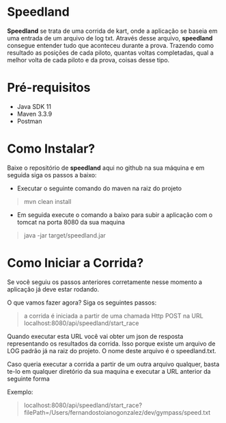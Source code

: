 # Speedland

**Speedland** se trata de uma corrida de kart, onde a aplicação se baseia em uma entrada de um arquivo de log txt. Através desse arquivo, **speedland** consegue entender tudo que aconteceu durante a prova. Trazendo como resultado as posições de cada piloto, quantas voltas completadas, qual a melhor volta de cada piloto e da prova, coisas desse tipo.

# Pré-requisitos
- Java SDK 11
- Maven 3.3.9
- Postman

# Como Instalar?

Baixe o repositório de **speedland** aqui no github na sua máquina e em seguida siga os passos a baixo:

- Executar o seguinte comando do maven na raiz do projeto
> mvn clean install

- Em seguida execute o comando a baixo para subir a aplicação com o tomcat na porta 8080 da sua maquina
> java -jar target/speedland.jar

# Como Iniciar a Corrida?

Se você seguiu os passos anteriores corretamente nesse momento a aplicação já deve estar rodando.

O que vamos fazer agora? Siga os seguintes passos:

> a corrida é iniciada a partir de uma chamada Http POST na URL localhost:8080/api/speedland/start_race

Quando executar esta URL você vai obter um json de resposta representando os resultados da corrida. Isso porque existe um
arquivo de LOG padrão já na raiz do projeto. O nome deste arquivo é o speedland.txt.

Caso queria executar a corrida a partir de um outra arquivo qualquer, basta te-lo em qualquer diretório da sua maquina e executar a URL anterior da seguinte forma

Exemplo:

> localhost:8080/api/speedland/start_race?filePath=/Users/fernandostoianogonzalez/dev/gympass/speed.txt
